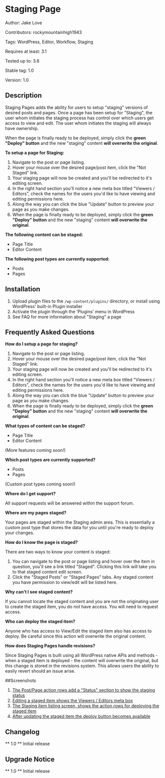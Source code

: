 Staging Page
================

Author: Jake Love

Contributors: rockymountainhigh1943

Tags: WordPress, Editor, Workflow, Staging

Requires at least: 3.1

Tested up to: 3.6

Stable tag: 1.0

Version: 1.0


## Description

Staging Pages adds the ability for users to setup "staging" versions of desired posts and pages. Once a page has been setup for "Staging", the user whom initiates the staging process has control over which users get access to view and edit. The user whom initiates the staging will always have ownership.

When the page is finally ready to be deployed, simply click the **green "Deploy" button** and the new "staging" content **will overwrite the original**.

**To setup a page for Staging:**

1. Navigate to the post or page listing.
1. Hover your mouse over the desired page/post item, click the "Not Staged" link.
1. Your staging page will now be created and you'll be redirected to it's editing screen.
1. In the right hand section you'll notice a new meta box titled "Viewers / Editors", check the names for the users you'd like to have viewing and editing permissions here.
1. Along the way you can click the blue "Update" button to preview your page as you make changes.
1. When the page is finally ready to be deployed, simply click the **green "Deploy" button** and the new "staging" content **will overwrite the original**. 

**The following content can be staged:**

* Page Title
* Editor Content

**The following post types are currently supported:**

* Posts
* Pages

## Installation
1. Upload plugin files to the `/wp-content/plugins/` directory, or install using WordPress' built-in Plugin installer
1. Activate the plugin through the 'Plugins' menu in WordPress
1. See FAQ for more information about "Staging" a page

## Frequently Asked Questions
**How do I setup a page for staging?**

1. Navigate to the post or page listing.
1. Hover your mouse over the desired page/post item, click the "Not Staged" link.
1. Your staging page will now be created and you'll be redirected to it's editing screen.
1. In the right hand section you'll notice a new meta box titled "Viewers / Editors", check the names for the users you'd like to have viewing and editing permissions here.
1. Along the way you can click the blue "Update" button to preview your page as you make changes.
1. When the page is finally ready to be deployed, simply click the **green "Deploy" button** and the new "staging" content **will overwrite the original**. 


**What types of content can be staged?**

* Page Title
* Editor Content

(More features coming soon!)


**Which post types are currently supported?**

* Posts
* Pages

(Custom post types coming soon!)


**Where do I get support?**

All support requests will be answered within the support forum.


**Where are my pages staged?**

Your pages are staged within the Staging admin area. This is essentially a custom post type that stores the data for you until you're ready to deploy your changes.


**How do I know the page is staged?**

There are two ways to know your content is staged:

1. You can navigate to the post or page listing and hover over the item in question, you'll see a link titled "Staged". Clicking this link will take you to that staged content edit screen.
1. Click the "Staged Posts" or "Staged Pages" tabs. Any staged content you have permission to view/edit will be listed here.


**Why can't I see staged content?**

If you cannot locate the staged content and you are not the originating user to create the staged item, you do not have access. You will need to request access.


**Who can deploy the staged item?**

Anyone who has access to View/Edit the staged item also has access to deploy. Be careful since this action will overwrite the original content.


**How does Staging Pages handle revisions?**

Since Staging Pages is built using all WordPress native APIs and methods - when a staged item is deployed - the content will overwrite the original, but this change is stored in the revisions system. This allows users the ability to easily revert should an issue arise.

##Screenshots

1. [The Post/Page action rows add a "Status" section to show the staging status](../master/screenshot-1.png)
2. [Editing a staged item shows the Viewers / Editors meta box](../master/screenshot-2.png)
3. [The Staging item listing screen, shows the action rows for deploying the staged item](../master/screenshot-3.png)
4. [After updating the staged item the deploy button becomes available](../master/screenshot-4.png)

## Changelog
** 1.0 **
Initial release

## Upgrade Notice
** 1.0 **
Initial release
